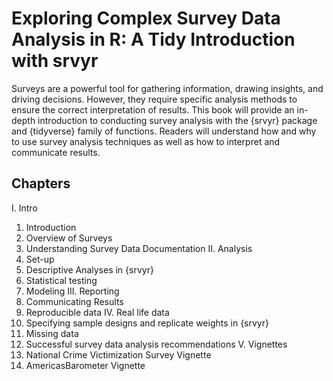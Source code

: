 # Exploring Complex Survey Data Analysis in R: A Tidy Introduction with srvyr

Surveys are a powerful tool for gathering information, drawing insights, and driving decisions. However, they require specific analysis methods to ensure the correct interpretation of results. This book will provide an in-depth introduction to conducting survey analysis with the {srvyr} package and {tidyverse} family of functions. Readers will understand how and why to use survey analysis techniques as well as how to interpret and communicate results.

## Chapters

I. Intro
  1. Introduction
  2. Overview of Surveys
  3. Understanding Survey Data Documentation
II. Analysis
  4. Set-up
  5. Descriptive Analyses in {srvyr}
  6. Statistical testing
  7. Modeling
III. Reporting
  8. Communicating Results
  9. Reproducible data
IV. Real life data 
  10. Specifying sample designs and replicate weights in {srvyr}
  11. Missing data
  12. Successful survey data analysis recommendations
V. Vignettes
  13. National Crime Victimization Survey Vignette
  14. AmericasBarometer Vignette
